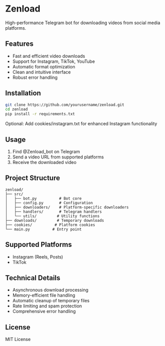 # Zenload

High-performance Telegram bot for downloading videos from social media platforms.

## Features

- Fast and efficient video downloads
- Support for Instagram, TikTok, YouTube
- Automatic format optimization
- Clean and intuitive interface
- Robust error handling

## Installation

```bash
git clone https://github.com/yourusername/zenload.git
cd zenload
pip install -r requirements.txt
```

Optional: Add cookies/instagram.txt for enhanced Instagram functionality

## Usage

1. Find @Zenload_bot on Telegram
2. Send a video URL from supported platforms
3. Receive the downloaded video

## Project Structure

```
zenload/
├── src/
│   ├── bot.py          # Bot core
│   ├── config.py       # Configuration
│   ├── downloaders/    # Platform-specific downloaders
│   ├── handlers/       # Telegram handlers
│   └── utils/         # Utility functions
├── downloads/         # Temporary downloads
├── cookies/          # Platform cookies
└── main.py          # Entry point
```

## Supported Platforms

- Instagram (Reels, Posts)
- TikTok

## Technical Details

- Asynchronous download processing
- Memory-efficient file handling
- Automatic cleanup of temporary files
- Rate limiting and spam protection
- Comprehensive error handling

## License

MIT License
